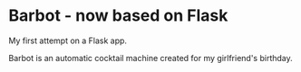 # Barbot - now based on Flask

My first attempt on a Flask app. 

Barbot is an automatic cocktail machine created for my girlfriend's birthday.
